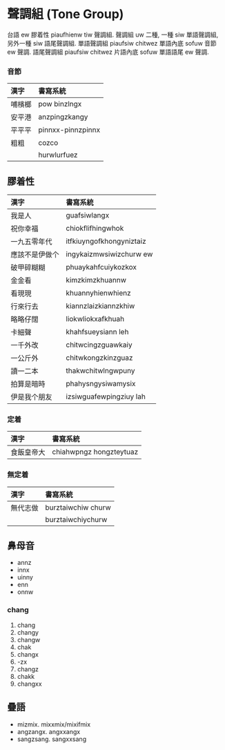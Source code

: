 # 聲調組 (Tone Group)

台語 ew 膠着性 piaufhienw tiw 聲調組. 聲調組 uw 二種, 一種 siw 單語聲調組, 另外一種 siw 語尾聲調組. 單語聲調組 piaufsiw chitwez 單語內底 sofuw 音節 ew 聲調. 語尾聲調組 piaufsiw chitwez 片語內底 sofuw 單語語尾 ew 聲調.

### 音節

| 漢字 | 書寫系統 |
| :--- | :--- |
| 哺檳榔 | pow binzlngx |
| 安平港 | anzpingzkangy |
| 平平平 | pinnxx-pinnzpinnx |
| 粗粗 | cozco |
|| hurwlurfuez |

## 膠着性

| 漢字 | 書寫系統 |
| :--- | :--- |
| 我是人 | guafsiwlangx |
| 祝你幸福 | chiokflifhingwhok |
| 一九五零年代 | itfkiuyngofkhongyniztaiz |
| 應該不是伊做个 | ingykaizmwsiwizchurw ew |
| 破甲碎糊糊 | phuaykahfcuiykozkox |
| 金金看 | kimzkimzkhuannw |
| 看現現 | khuannyhienwhienz |
| 行來行去 | kiannzlaizkiannzkhiw |
| 略略仔闊 | liokwliokxafkhuah |
| 卡細聲 | khahfsueysiann leh |
| 一千外改 | chitwcingzguawkaiy |
| 一公斤外 | chitwkongzkinzguaz |
| 讀一二本 | thakwchitwlngwpuny |
| 拍算是暗時 | phahysngysiwamysix |
| 伊是我个朋友 | izsiwguafewpingziuy lah |

### 定着

| 漢字 | 書寫系統 |
| :--- | :--- |
| 食飯皇帝大 | chiahwpngz hongzteytuaz |

### 無定着

| 漢字 | 書寫系統 |
| :--- | :--- |
| 無代志做 | burztaiwchiw churw |
|| burztaiwchiychurw |

## 鼻母音

* annz
* innx
* uinny
* enn
* onnw

### chang

1. chang
2. changy
3. changw
4. chak
5. changx
6. -zx
7. changz
8. chakk
9. changxx

## 疊語

* mizmix. mixxmix/mixifmix
* angzangx. angxxangx
* sangzsang. sangxxsang

